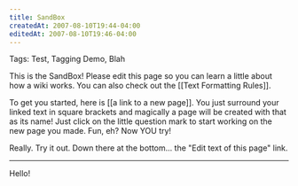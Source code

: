 ```yaml
---
title: SandBox
createdAt: 2007-08-10T19:44-04:00
editedAt: 2007-08-10T19:46-04:00
---
```


Tags: Test, Tagging Demo, Blah

This is the SandBox! Please edit this page so you can learn a little about how a wiki works. You can also check out the [[Text Formatting Rules]].

To get you started, here is [[a link to a new page]]. You just surround your linked text in square brackets and magically a page will be created with that as its name! Just click on the little question mark to start working on the new page you made. Fun, eh? Now YOU try!

Really. Try it out. Down there at the bottom... the "Edit text of this page" link.

-----

<editfile name="hello.txt">
Hello!

</editfile>

